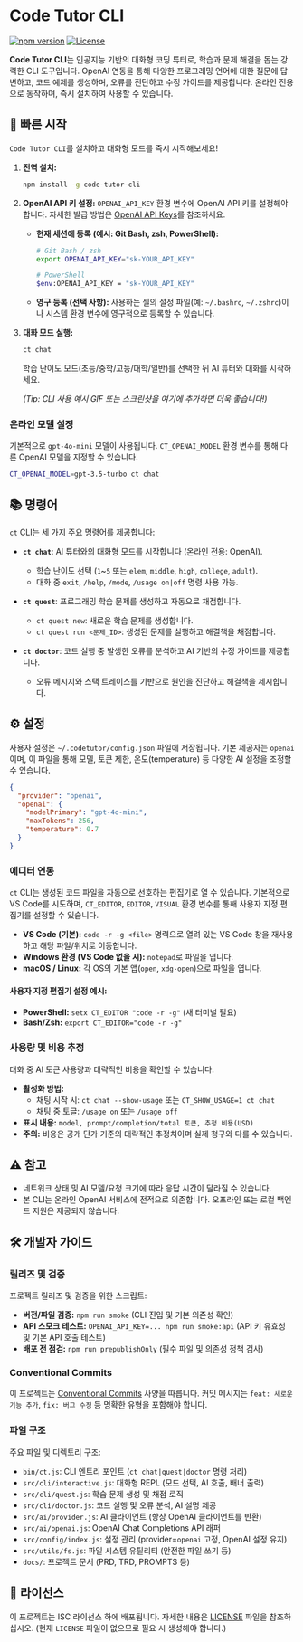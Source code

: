 ﻿# Code Tutor CLI

[![npm version](https://img.shields.io/npm/v/code-tutor-cli.svg?style=flat-square)](https://www.npmjs.com/package/code-tutor-cli)
[![License](https://img.shields.io/badge/License-ISC-blue.svg?style=flat-square)](https://opensource.org/licenses/ISC)

**Code Tutor CLI**는 인공지능 기반의 대화형 코딩 튜터로, 학습과 문제 해결을 돕는 강력한 CLI 도구입니다. OpenAI 연동을 통해 다양한 프로그래밍 언어에 대한 질문에 답변하고, 코드 예제를 생성하며, 오류를 진단하고 수정 가이드를 제공합니다. 온라인 전용으로 동작하며, 즉시 설치하여 사용할 수 있습니다.

## 🚀 빠른 시작

`Code Tutor CLI`를 설치하고 대화형 모드를 즉시 시작해보세요!

1.  **전역 설치:**
    ```bash
    npm install -g code-tutor-cli
    ```

2.  **OpenAI API 키 설정:**
    `OPENAI_API_KEY` 환경 변수에 OpenAI API 키를 설정해야 합니다. 자세한 발급 방법은 [OpenAI API Keys](https://platform.openai.com/api-keys)를 참조하세요.

    *   **현재 세션에 등록 (예시: Git Bash, zsh, PowerShell):**
        ```bash
        # Git Bash / zsh
        export OPENAI_API_KEY="sk-YOUR_API_KEY"
        
        # PowerShell
        $env:OPENAI_API_KEY = "sk-YOUR_API_KEY"
        ```
    *   **영구 등록 (선택 사항):**
        사용하는 셸의 설정 파일(예: `~/.bashrc`, `~/.zshrc`)이나 시스템 환경 변수에 영구적으로 등록할 수 있습니다.
        
3.  **대화 모드 실행:**
    ```bash
    ct chat
    ```
    학습 난이도 모드(초등/중학/고등/대학/일반)를 선택한 뒤 AI 튜터와 대화를 시작하세요.

    *(Tip: CLI 사용 예시 GIF 또는 스크린샷을 여기에 추가하면 더욱 좋습니다!)*

### 온라인 모델 설정
기본적으로 `gpt-4o-mini` 모델이 사용됩니다. `CT_OPENAI_MODEL` 환경 변수를 통해 다른 OpenAI 모델을 지정할 수 있습니다.

```bash
CT_OPENAI_MODEL=gpt-3.5-turbo ct chat
```

## 📚 명령어

`ct` CLI는 세 가지 주요 명령어를 제공합니다:

- **`ct chat`**: AI 튜터와의 대화형 모드를 시작합니다 (온라인 전용: OpenAI).
  - 학습 난이도 선택 (`1`~`5` 또는 `elem`, `middle`, `high`, `college`, `adult`).
  - 대화 중 `exit`, `/help`, `/mode`, `/usage on|off` 명령 사용 가능.

- **`ct quest`**: 프로그래밍 학습 문제를 생성하고 자동으로 채점합니다.
  - `ct quest new`: 새로운 학습 문제를 생성합니다.
  - `ct quest run <문제_ID>`: 생성된 문제를 실행하고 해결책을 채점합니다.

- **`ct doctor`**: 코드 실행 중 발생한 오류를 분석하고 AI 기반의 수정 가이드를 제공합니다.
  - 오류 메시지와 스택 트레이스를 기반으로 원인을 진단하고 해결책을 제시합니다.

## ⚙️ 설정

사용자 설정은 `~/.codetutor/config.json` 파일에 저장됩니다. 기본 제공자는 `openai`이며, 이 파일을 통해 모델, 토큰 제한, 온도(temperature) 등 다양한 AI 설정을 조정할 수 있습니다.

```json
{
  "provider": "openai",
  "openai": {
    "modelPrimary": "gpt-4o-mini",
    "maxTokens": 256,
    "temperature": 0.7
  }
}
```

### 에디터 연동
`ct` CLI는 생성된 코드 파일을 자동으로 선호하는 편집기로 열 수 있습니다. 기본적으로 VS Code를 시도하며, `CT_EDITOR`, `EDITOR`, `VISUAL` 환경 변수를 통해 사용자 지정 편집기를 설정할 수 있습니다.

*   **VS Code (기본):** `code -r -g <file>` 명력으로 열려 있는 VS Code 창을 재사용하고 해당 파일/위치로 이동합니다.
*   **Windows 환경 (VS Code 없을 시):** `notepad`로 파일을 엽니다.
*   **macOS / Linux:** 각 OS의 기본 앱(`open`, `xdg-open`)으로 파일을 엽니다.

#### 사용자 지정 편집기 설정 예시:
*   **PowerShell:** `setx CT_EDITOR "code -r -g"` (새 터미널 필요)
*   **Bash/Zsh:** `export CT_EDITOR="code -r -g"`

### 사용량 및 비용 추정
대화 중 AI 토큰 사용량과 대략적인 비용을 확인할 수 있습니다.

*   **활성화 방법:**
    *   채팅 시작 시: `ct chat --show-usage` 또는 `CT_SHOW_USAGE=1 ct chat`
    *   채팅 중 토글: `/usage on` 또는 `/usage off`
*   **표시 내용:** `model, prompt/completion/total 토큰, 추정 비용(USD)`
*   **주의:** 비용은 공개 단가 기준의 대략적인 추정치이며 실제 청구와 다를 수 있습니다.

## ⚠️ 참고

*   네트워크 상태 및 AI 모델/요청 크기에 따라 응답 시간이 달라질 수 있습니다.
*   본 CLI는 온라인 OpenAI 서비스에 전적으로 의존합니다. 오프라인 또는 로컬 백엔드 지원은 제공되지 않습니다.

## 🛠️ 개발자 가이드

### 릴리즈 및 검증
프로젝트 릴리즈 및 검증을 위한 스크립트:

*   **버전/파일 검증:** `npm run smoke` (CLI 진입 및 기본 의존성 확인)
*   **API 스모크 테스트:** `OPENAI_API_KEY=... npm run smoke:api` (API 키 유효성 및 기본 API 호출 테스트)
*   **배포 전 점검:** `npm run prepublishOnly` (필수 파일 및 의존성 정책 검사)

### Conventional Commits
이 프로젝트는 [Conventional Commits](https://www.conventionalcommits.org/en/v1.0.0/) 사양을 따릅니다. 커밋 메시지는 `feat: 새로운 기능 추가`, `fix: 버그 수정` 등 명확한 유형을 포함해야 합니다.

### 파일 구조
주요 파일 및 디렉토리 구조:
*   `bin/ct.js`: CLI 엔트리 포인트 (`ct chat|quest|doctor` 명령 처리)
*   `src/cli/interactive.js`: 대화형 REPL (모드 선택, AI 호출, 배너 출력)
*   `src/cli/quest.js`: 학습 문제 생성 및 채점 로직
*   `src/cli/doctor.js`: 코드 실행 및 오류 분석, AI 설명 제공
*   `src/ai/provider.js`: AI 클라이언트 (항상 OpenAI 클라이언트를 반환)
*   `src/ai/openai.js`: OpenAI Chat Completions API 래퍼
*   `src/config/index.js`: 설정 관리 (provider=`openai` 고정, OpenAI 설정 유지)
*   `src/utils/fs.js`: 파일 시스템 유틸리티 (안전한 파일 쓰기 등)
*   `docs/`: 프로젝트 문서 (PRD, TRD, PROMPTS 등)

## 📝 라이선스

이 프로젝트는 ISC 라이선스 하에 배포됩니다. 자세한 내용은 [LICENSE](LICENSE) 파일을 참조하십시오. (현재 `LICENSE` 파일이 없으므로 필요 시 생성해야 합니다.)
